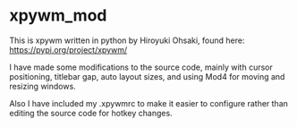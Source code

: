 # xpywm_mod

This is xpywm written in python by Hiroyuki Ohsaki, found here: https://pypi.org/project/xpywm/

I have made some modifications to the source code, mainly with cursor positioning, titlebar gap, auto layout sizes, and
using Mod4 for moving and resizing windows. 

Also I have included my .xpywmrc to make it easier to configure rather than editing the source code for hotkey changes.
